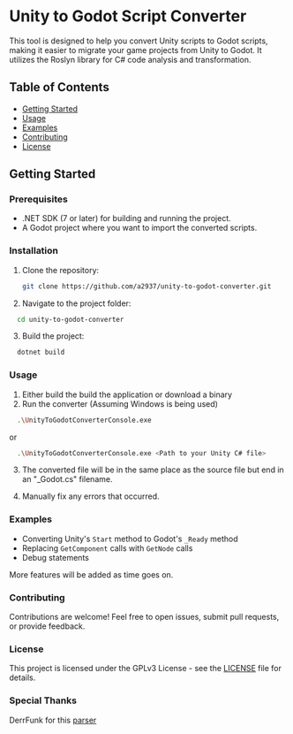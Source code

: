 # Unity to Godot Script Converter

This tool is designed to help you convert Unity scripts to Godot scripts, making it easier to migrate your game projects from Unity to Godot. It utilizes the Roslyn library for C# code analysis and transformation.

## Table of Contents

- [Getting Started](#getting-started)
- [Usage](#usage)
- [Examples](#examples)
- [Contributing](#contributing)
- [License](#license)

## Getting Started

### Prerequisites

- .NET SDK (7 or later) for building and running the project.
- A Godot project where you want to import the converted scripts.

### Installation

1. Clone the repository:

   ```bash
   git clone https://github.com/a2937/unity-to-godot-converter.git
   ```

2. Navigate to the project folder:

```bash
  cd unity-to-godot-converter
```

3. Build the project:

```bash
  dotnet build
```

### Usage

1. Either build the build the application or download a binary
2. Run the converter (Assuming Windows is being used)

```bash
  .\UnityToGodotConverterConsole.exe
```

or

```bash
  .\UnityToGodotConverterConsole.exe <Path to your Unity C# file>
```

3. The converted file will be in the same place as the source file but end in an "\_Godot.cs" filename.

4. Manually fix any errors that occurred.

### Examples

- Converting Unity's `Start` method to Godot's `_Ready` method
- Replacing `GetComponent` calls with `GetNode` calls
- Debug statements

More features will be added as time goes on.

### Contributing

Contributions are welcome! Feel free to open issues, submit pull requests, or provide feedback.

### License

This project is licensed under the GPLv3 License - see the [LICENSE](LICENSE) file for details.

### Special Thanks

DerrFunk for this [parser](https://gist.github.com/derFunk/795d7a366627d59e0dbd/revisions)

